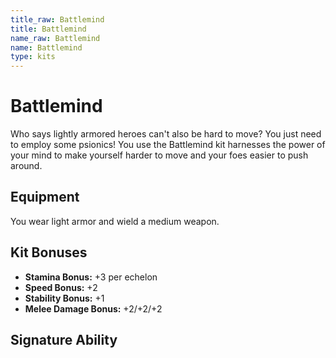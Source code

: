 ```yaml
---
title_raw: Battlemind
title: Battlemind
name_raw: Battlemind
name: Battlemind
type: kits
---
```


# Battlemind

Who says lightly armored heroes can't also be hard to move? You just need to employ some psionics! You use the Battlemind kit harnesses the power of your mind to make yourself harder to move and your foes easier to push around.

## Equipment

You wear light armor and wield a medium weapon.

## Kit Bonuses

- **Stamina Bonus:** +3 per echelon
- **Speed Bonus:** +2
- **Stability Bonus:** +1
- **Melee Damage Bonus:** +2/+2/+2

## Signature Ability
